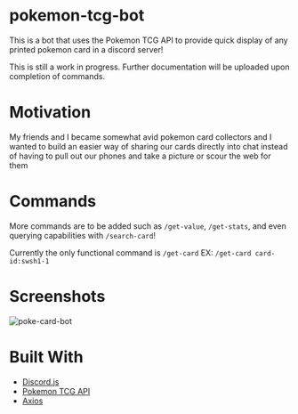 # pokemon-tcg-bot
This is a bot that uses the Pokemon TCG API to provide quick display of any printed pokemon card in a discord server!

This is still a work in progress. Further documentation will be uploaded upon completion of commands.

# Motivation
My friends and I became somewhat avid pokemon card collectors and I wanted to build an easier way of sharing our cards directly into chat instead of having to pull out our phones and take a picture or scour the web for them

# Commands
More commands are to be added such as `/get-value`, `/get-stats`, and even querying capabilities with `/search-card`!

Currently the only functional command is `/get-card` EX: `/get-card card-id:swsh1-1`

# Screenshots
![poke-card-bot](https://user-images.githubusercontent.com/20017251/149025638-f83d4713-656e-4322-97de-ca576a42a017.JPG)

# Built With
- [Discord.js](https://discord.js.org/#/)
- [Pokemon TCG API](https://pokemontcg.io/)
- [Axios](https://axios-http.com/)
